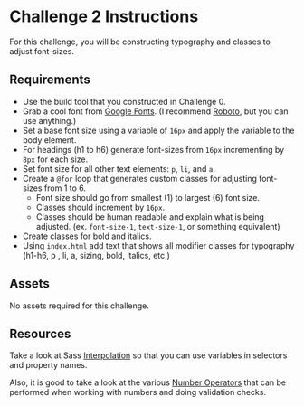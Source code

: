 # Challenge 2 Instructions

For this challenge, you will be constructing typography and classes to adjust font-sizes.


## Requirements

- Use the build tool that you constructed in Challenge 0.
- Grab a cool font from [Google Fonts](https://www.google.com/fonts). (I recommend [Roboto](https://www.google.com/fonts/specimen/Roboto), but you can use anything.)
- Set a base font size using a variable of `16px` and apply the variable to the body element.
- For headings (h1 to h6) generate font-sizes from `16px` incrementing by `8px` for each size.
- Set font size for all other text elements: `p`, `li`, and `a`.
- Create a `@for` loop that generates custom classes for adjusting font-sizes from 1 to 6.
    - Font size should go from smallest (1) to largest (6) font size.
    - Classes should increment by `16px`.
    - Classes should be human readable and explain what is being adjusted. (ex. `font-size-1`, `text-size-1`, or something equivalent)
- Create classes for bold and italics.
- Using `index.html` add text that shows all modifier classes for typography (h1-h6, p , li, a, sizing, bold, italics, etc.)


## Assets

No assets required for this challenge.


## Resources

Take a look at Sass [Interpolation](http://sass-lang.com/documentation/file.SASS_REFERENCE.html#interpolation_) so that you can use variables in selectors and property names.

Also, it is good to take a look at the various [Number Operators](http://sass-lang.com/documentation/file.SASS_REFERENCE.html#number_operations) that can be performed when working with numbers and doing validation checks.
